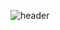 ![header](https://capsule-render.vercel.app/api?type=soft&color=#E34F26&height=300&section=header&text=Hello&render&fontSize=70)
